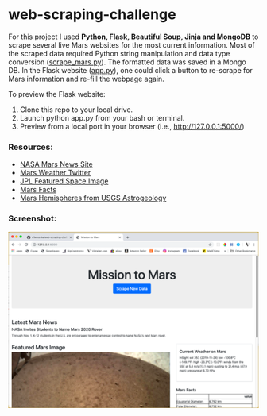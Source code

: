 # web-scraping-challenge
For this project I used **Python, Flask, Beautiful Soup, Jinja and MongoDB** to scrape several live Mars websites for the most current information. Most of the scraped data required Python string manipulation and data type conversion ([scrape_mars.py](scrape_mars.py)). The formatted data was saved in a Mongo DB. In the Flask website ([app.py](app.py)), one could click a button to re-scrape for Mars information and re-fill the webpage again.

To preview the Flask website:
1. Clone this repo to your local drive.
2. Launch python app.py from your bash or terminal.
3. Preview from a local port in your browser (i.e., http://127.0.0.1:5000/)

### Resources:
- [NASA Mars News Site](https://mars.nasa.gov/news/)
- [Mars Weather Twitter](https://twitter.com/marswxreport?lang=en)
- [JPL Featured Space Image](https://www.jpl.nasa.gov/spaceimages/?search=&category=Mars)
- [Mars Facts](https://space-facts.com/mars/)
- [Mars Hemispheres from USGS Astrogeology](https://astrogeology.usgs.gov/search/results?q=hemisphere+enhanced&k1=target&v1=Mars)

### Screenshot:
![Screenshot](screenshots/screenshot_index.png)